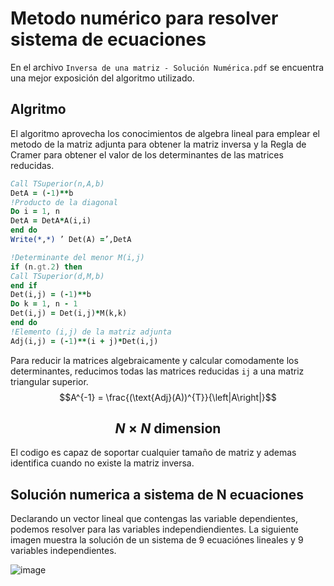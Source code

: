 # Metodo numérico para resolver sistema de ecuaciones

En el archivo `Inversa de una matriz - Solución Numérica.pdf` se encuentra una mejor exposición del algoritmo utilizado.

## Algritmo
El algoritmo aprovecha los conocimientos de algebra lineal para emplear el metodo de la matriz adjunta para obtener la matriz inversa y la Regla de Cramer para obtener el valor de los determinantes de las matrices reducidas.
```fortran
Call TSuperior(n,A,b)
DetA = (-1)**b
!Producto de la diagonal
Do i = 1, n
DetA = DetA*A(i,i)
end do
Write(*,*) ’ Det(A) =’,DetA
```
```fortran
!Determinante del menor M(i,j)
if (n.gt.2) then
Call TSuperior(d,M,b)
end if
Det(i,j) = (-1)**b
Do k = 1, n - 1
Det(i,j) = Det(i,j)*M(k,k)
end do
!Elemento (i,j) de la matriz adjunta
Adj(i,j) = (-1)**(i + j)*Det(i,j)
```

Para reducir la matrices algebraicamente y calcular comodamente los determinantes, reducimos todas las matrices reducidas `ij` a una matriz triangular superior.
$$A^{-1} = \frac{(\text{Adj}(A))^{T}}{\left|A\right|}$$

## $$N\times N \text{ dimension}$$
El codigo es capaz de soportar cualquier tamaño de matriz y ademas identifica cuando no existe la matriz inversa.

## Solución numerica a sistema de N ecuaciones
Declarando un vector lineal que contengas las variable dependientes, podemos resolver para las variables independiendientes. La siguiente imagen muestra la solución de un sistema de 9 ecuaciónes lineales y 9 variables independientes.

![image](https://user-images.githubusercontent.com/74220104/208798157-73a29d98-ef31-46ba-a50b-abe5dc0d2427.png)
